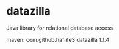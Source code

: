 # datazilla
Java library for relational database access

maven:
<dependency>
  <groupId>com.github.haflife3</groupId>
  <artifactId>datazilla</artifactId>
  <version>1.1.4</version>
</dependency>
